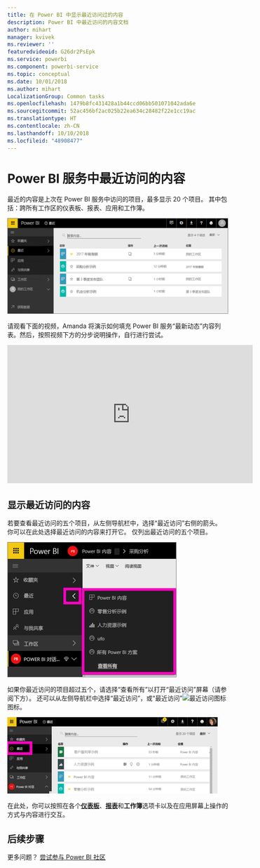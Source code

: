 ```yaml
---
title: 在 Power BI 中显示最近访问过的内容
description: Power BI 中最近访问的内容文档
author: mihart
manager: kvivek
ms.reviewer: ''
featuredvideoid: G26dr2PsEpk
ms.service: powerbi
ms.component: powerbi-service
ms.topic: conceptual
ms.date: 10/01/2018
ms.author: mihart
LocalizationGroup: Common tasks
ms.openlocfilehash: 1479b8fc431428a1b44ccd06bb501071042ada6e
ms.sourcegitcommit: 52ac456bf2ac025b22ea634c28482f22e1cc19ac
ms.translationtype: HT
ms.contentlocale: zh-CN
ms.lasthandoff: 10/10/2018
ms.locfileid: "48908477"
---
```

# <a name="recent-content-in-power-bi-service"></a>Power BI 服务中**最近访问的**内容
最近的内容是上次在 Power BI 服务中访问的项目，最多显示 20 个项目。  其中包括：跨所有工作区的仪表板、报表、应用和工作簿。

![最近访问内容窗口](./media/end-user-recent/power-bi-recent-screen.png)

请观看下面的视频，Amanda 将演示如何填充 Power BI 服务“最新动态”内容列表。然后，按照视频下方的分步说明操作，自行进行尝试。

<iframe width="560" height="315" src="https://www.youtube.com/embed/G26dr2PsEpk" frameborder="0" allowfullscreen></iframe>

## <a name="display-recent-content"></a>显示最近访问的内容
若要查看最近访问的五个项目，从左侧导航栏中，选择“最近访问”右侧的箭头。  你可以在此处选择最近访问的内容来打开它。 仅列出最近访问的五个项目。

![最近访问内容浮出控件](./media/end-user-recent/power-bi-recent-flyout-new.png)

如果你最近访问的项目超过五个，请选择“查看所有”以打开“最近访问”屏幕（请参阅下方）。 还可以从左侧导航栏中选择“最近访问”，或“最近访问”![最近访问图标](./media/end-user-recent/power-bi-recent-icon.png) 图标。

![显示所有最近访问的内容](./media/end-user-recent/power-bi-recent-list.png)

在此处，你可以按照在各个[**仪表板**](end-user-dashboards.md)、[**报表**](end-user-reports.md)和**工作簿**选项卡以及在<!--[**Apps**](end-user-apps.md)-->应用屏幕上操作的方式与内容进行交互。

## <a name="next-steps"></a>后续步骤
<!--[Power BI service Apps](end-user-apps.md)-->

更多问题？ [尝试参与 Power BI 社区](http://community.powerbi.com/)

